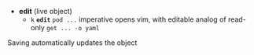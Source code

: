 - **edit** (live object)
    - `k` **`edit`** `pod ...` imperative
       opens vim, with editable analog of 
       read-only `get ... -o yaml`

 Saving automatically updates the object      


